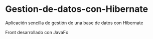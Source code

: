 # Gestion-de-datos-con-Hibernate
Aplicación sencilla de gestión de una base de datos con Hibernate

Front desarrollado con JavaFx
